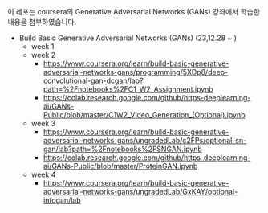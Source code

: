 이 레포는 coursera의 Generative Adversarial Networks (GANs) 강좌에서 학습한 내용을 첨부하였습니다.

- Build Basic Generative Adversarial Networks (GANs) (23,12.28 ~ )
    - week 1
    - week 2
      - https://www.coursera.org/learn/build-basic-generative-adversarial-networks-gans/programming/5XDp8/deep-convolutional-gan-dcgan/lab?path=%2Fnotebooks%2FC1_W2_Assignment.ipynb
      - https://colab.research.google.com/github/https-deeplearning-ai/GANs-Public/blob/master/C1W2_Video_Generation_(Optional).ipynb
    - week 3
      - https://www.coursera.org/learn/build-basic-generative-adversarial-networks-gans/ungradedLab/c2FPs/optional-sn-gan/lab?path=%2Fnotebooks%2FSNGAN.ipynb
      - https://colab.research.google.com/github/https-deeplearning-ai/GANs-Public/blob/master/ProteinGAN.ipynb
    - week 4
      - https://www.coursera.org/learn/build-basic-generative-adversarial-networks-gans/ungradedLab/GxKAY/optional-infogan/lab


